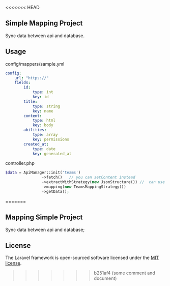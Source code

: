 <<<<<<< HEAD
## Simple Mapping Project

Sync data between api and database.

## Usage


config/mappers/sample.yml
```yaml
config:
    url: "https://"
    fields:
        id:
            type: int
            key: id
        title:
            type: string
            key: name
        content:
            type: html
            key: body
        abilities:
            type: array
            key: permissions
        created_at:
            type: date
            key: generated_at
```

controller.php
```php
$data = ApiManager::init('teams')
                ->fetch()   // you can setContent instead
                ->extractWithStrategy(new JsonStructure()) //  can use extractWithFactory('json') instead
                ->mapping(new TeamsMappingStrategy())
                ->getData();
```
=======
## Mapping Simple Project

Sync data between api and database;

## License

The Laravel framework is open-sourced software licensed under the [MIT license](https://opensource.org/licenses/MIT).
>>>>>>> b251af4 (some comment and document)

